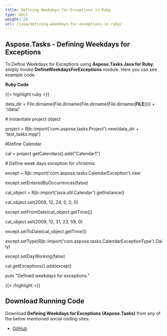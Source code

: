 ```yaml
---
title: Defining Weekdays for Exceptions in Ruby
type: docs
weight: 20
url: /java/defining-weekdays-for-exceptions-in-ruby/
---
```


## **Aspose.Tasks - Defining Weekdays for Exceptions**
To Define Weekdays for Exceptions using **Aspose.Tasks Java for Ruby**, simply invoke **DefineWeekdaysForExceptions** module. Here you can see example code.

**Ruby Code**

{{< highlight ruby >}}

 data_dir = File.dirname(File.dirname(File.dirname(File.dirname(__FILE__)))) + '/data/'



\# Instantiate project object

project = Rjb::import('com.aspose.tasks.Project').new(data_dir + 'test_tasks.mpp')

#Define Calendar

cal = project.getCalendars().add("Calendar1")

\# Define week days exception for christmis

except = Rjb::import('com.aspose.tasks.CalendarException').new

except.setEnteredByOccurrences(false)

cal_object = Rjb::import('java.util.Calendar').getInstance()

cal_object.set(2009, 12, 24, 0, 0, 0)

except.setFromDate(cal_object.getTime())

cal_object.set(2009, 12, 31, 23, 59, 0)

except.setToDate(cal_object.getTime())

except.setType(Rjb::import('com.aspose.tasks.CalendarExceptionType').Daily)

except.setDayWorking(false)

cal.getExceptions().add(except)

puts "Defined weekdays for exceptions."

{{< /highlight >}}
## **Download Running Code**
Download **Defining Weekdays for Exceptions (Aspose.Tasks)** from any of the below mentioned social coding sites:

- [GitHub](https://github.com/aspose-tasks/Aspose.Tasks-for-Java/blob/master/Plugins/Aspose_Tasks_Java_for_Ruby/lib/asposetasksjava/Calendars/defineweekdaysforexceptions.rb)

